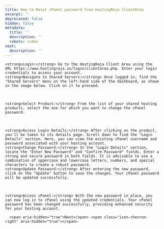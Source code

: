 ```yaml
---
title: How to Reset cPanel password from HostingRaja ClientArea
excerpt: ''
deprecated: false
hidden: false
metadata:
  title: ''
  description: ''
  robots: index
next:
  description: ''
---
```


<div itemprop="articleBody">
  
    <strong>Login:</strong> Go to the HostingRaja Client Area using the URL https://www.hostingraja.in/login/clientarea.php. Enter your login credentials to access your account.
    <strong>Navigate to Shared Servers:</strong> Once logged in, find the "Shared Servers" menu on the left-hand side of the dashboard, as shown in the image below. Click on it to proceed.
  
  
  <br />
  
    <strong>Select Product:</strong> From the list of your shared hosting products, select the one for which you want to change the cPanel password.
  
  <div>
    
  </div>
  <br />
  
    <strong>Access Login Details:</strong> After clicking on the product, you'll be taken to its details page. Scroll down to find the "Login Details" section. Here, you can view the existing cPanel username and password associated with your hosting account.
    <strong>Change Password:</strong> In the "Login Details" section, locate the "Enter New Password" and "Confirm Password" fields. Enter a strong and secure password in both fields. It is advisable to use a combination of uppercase and lowercase letters, numbers, and special characters to create a robust password.
    <strong>Update Password:</strong> After entering the new password, click on the "Update" button to save the changes. Your cPanel password will be updated successfully.
  
  
  <br />
  
    <strong>Access cPanel:</strong> With the new password in place, you can now log in to cPanel using the updated credentials. Your cPanel password has been changed successfully, providing enhanced security for your hosting account.
  
</div>

  
    
      <span aria-hidden="true">Next</span> <span class="icon-chevron-right" aria-hidden="true"></span>